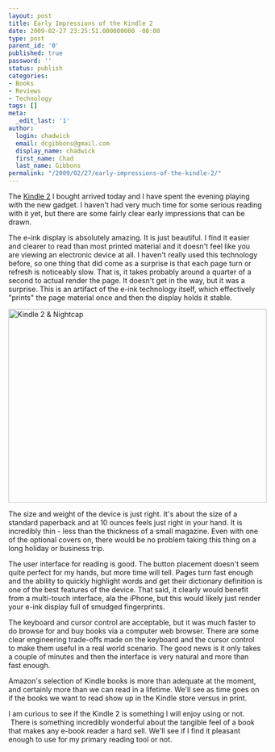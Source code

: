 ```yaml
---
layout: post
title: Early Impressions of the Kindle 2
date: 2009-02-27 23:25:51.000000000 -08:00
type: post
parent_id: '0'
published: true
password: ''
status: publish
categories:
- Books
- Reviews
- Technology
tags: []
meta:
  _edit_last: '1'
author:
  login: chadwick
  email: dcgibbons@gmail.com
  display_name: chadwick
  first_name: Chad
  last_name: Gibbons
permalink: "/2009/02/27/early-impressions-of-the-kindle-2/"
---
```

The [Kindle 2](http://www.amazon.com/gp/product/B00154JDAI) I bought arrived today and I have spent the evening playing with the new gadget. I haven't had very much time for some serious reading with it yet, but there are some fairly clear early impressions that can be drawn.

The e-ink display is absolutely amazing. It is just beautiful. I find it easier and clearer to read than most printed material and it doesn't feel like you are viewing an electronic device at all. I haven't really used this technology before, so one thing that did come as a surprise is that each page turn or refresh is&nbsp;noticeably&nbsp;slow. That is, it takes probably around a quarter of a second to actual render the page. It doesn't get in the way, but it was a surprise. This is an artifact of the e-ink technology itself, which effectively "prints" the page material once and then the display holds it stable.

<dl id="attachment_264" class="wp-caption alignright" style="width: 522px;">
<dt class="wp-caption-dt"><img class="size-full wp-image-264" title="p2270001" src="%7B%7B%20site.baseurl%20%7D%7D/assets/images/p2270001.png" alt="Kindle 2 &amp; Nightcap" width="512" height="384"></dt>
</dl>

The size and weight of the device is just right. It's about the size of a standard paperback and at 10 ounces feels just right in your hand. It is incredibly thin - less than the thickness of a small magazine. Even with one of the optional covers on, there would be no problem taking this thing on a long holiday or business trip.

The user interface for reading is good. The button placement doesn't seem quite perfect for my hands, but more time will tell. Pages turn fast enough and the ability to quickly highlight words and get their dictionary definition is one of the best features of the device. That said, it clearly would benefit from a multi-touch interface, ala the iPhone, but this would likely just render your e-ink display full of smudged fingerprints.

The keyboard and cursor control are acceptable, but it was much faster to do browse for and buy books via a computer web browser. There are some clear engineering trade-offs made on the keyboard and the cursor control to make them useful in a real world scenario. The good news is it only takes a couple of minutes and then the interface is very natural and more than fast enough.

Amazon's selection of Kindle books is more than adequate at the moment, and certainly more than we can read in a lifetime. We'll see as time goes on if the books we want to read show up in the Kindle store versus in print.

I am curious to see if the Kindle 2 is something I will enjoy using or not. &nbsp;There is something incredibly wonderful about the tangible feel of a book that makes any e-book reader a hard sell. We'll see if I find it pleasant enough to use for my primary reading tool or not.

